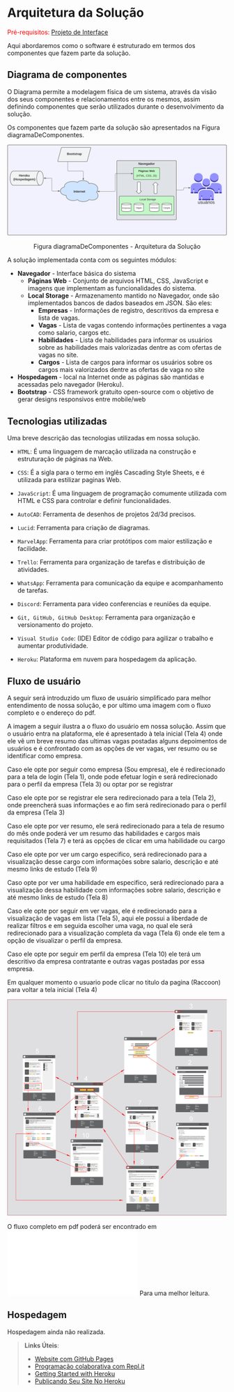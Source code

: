 # Arquitetura da Solução

<span style="color:red">Pré-requisitos: <a href="3-Projeto de Interface.md"> Projeto de Interface</a></span>

Aqui abordaremos como o software é estruturado em termos dos componentes que fazem parte da solução.

## Diagrama de componentes

O Diagrama permite a modelagem física de um sistema, através da visão dos seus componentes e relacionamentos entre os mesmos, assim definindo componentes que serão utilizados durante o desenvolvimento da solução.


Os componentes que fazem parte da solução são apresentados na Figura diagramaDeComponentes.

![Diagrama DeC omponentes](img/diagramaDeComponentes.png)
<center>Figura diagramaDeComponentes - Arquitetura da Solução</center>

A solução implementada conta com os seguintes módulos:
- **Navegador** - Interface básica do sistema  
  - **Páginas Web** - Conjunto de arquivos HTML, CSS, JavaScript e imagens que implementam as funcionalidades do sistema.
   - **Local Storage** - Armazenamento mantido no Navegador, onde são implementados bancos de dados baseados em JSON. São eles: 
     - **Empresas** - Informações de registro, descritivos da empresa e lista de vagas.
     - **Vagas** - Lista de vagas contendo informações pertinentes a vaga como salario, cargos etc.
     - **Habilidades** - Lista de habilidades para informar os usuários sobre as habilidades mais valorizadas dentre as com ofertas de vagas no site.  
     - **Cargos** - Lista de cargos para informar os usuários sobre os cargos mais valorizados dentre as ofertas de vaga no site
 - **Hospedagem** - local na Internet onde as páginas são mantidas e acessadas pelo navegador (Heroku). 
 - **Bootstrap** - CSS framework gratuito open-source com o objetivo de gerar designs responsivos entre mobile/web 


## Tecnologias utilizadas

Uma breve descrição das tecnologias utilizadas em nossa solução.

- `HTML`: É uma linguagem de marcação utilizada na construção e estruturação de páginas na Web.

- `CSS`: É a sigla para o termo em inglês Cascading Style Sheets, e é utilizada para estilizar paginas Web.

- `JavaScript`: É uma linguagem de programação comumente utilizada com HTML e CSS para controlar e definir funcionalidades.

- `AutoCAD`: Ferramenta de desenhos de projetos 2d/3d precisos.

- `Lucid`: Ferramenta para criação de diagramas.

- `MarvelApp`: Ferramenta para criar protótipos com maior estilização e facilidade.

- `Trello`: Ferramenta para organização de tarefas e distribuição de atividades.

- `WhatsApp`: Ferramenta para comunicação da equipe e acompanhamento de tarefas.

- `Discord`: Ferramenta para video conferencias e reuniões da equipe.

- `Git, GitHub, GitHub Desktop`: Ferramenta para organização e versionamento do projeto.

- `Visual Studio Code`: (IDE) Editor de código para agilizar o trabalho e aumentar produtividade.

- `Heroku`: Plataforma em nuvem para hospedagem da aplicação.


## Fluxo de usuário

A seguir será introduzido um fluxo de usuário simplificado para melhor entendimento
de nossa solução, e por ultimo uma imagem com o fluxo completo e o endereço do pdf.

A imagem a seguir ilustra a o fluxo do usuário em nossa solução. Assim
que o usuário entra na plataforma, ele é apresentado à tela inicial
(Tela 4) onde ele vê um breve resumo das ultimas vagas postadas alguns
depoimentos de usuários e é confrontado com as opções de ver vagas,
ver resumo ou se identificar como empresa.

Caso ele opte por seguir como empresa (Sou empresa), ele é
redirecionado para a tela de login (Tela 1), onde pode
efetuar login e será redirecionado para o perfil da empresa (Tela 3)
ou optar por se registrar 

Caso ele opte por se registrar ele sera redirecionado para a tela (Tela 2),
onde preencherá suas informações e ao fim será redirecionado
para o perfil da empresa (Tela 3)

Caso ele opte por ver resumo, ele será redirecionado para a tela
de resumo do mês onde poderá ver um resumo das habilidades
e cargos mais requisitados (Tela 7) e terá as opções de 
clicar em uma habilidade ou cargo

Caso ele opte por ver um cargo especifico, será redirecionado para
a visualização desse cargo com informações sobre salario, descrição
e até mesmo links de estudo (Tela 9)

Caso opte por ver uma habilidade em especifico, será redirecionado para
a visualização dessa habilidade com informações sobre salario, descrição
e até mesmo links de estudo (Tela 8)

Caso ele opte por seguir em ver vagas, ele é redirecionado para a 
visualização de vagas em lista (Tela 5), aqui ele possui a liberdade
de realizar filtros e em seguida escolher uma vaga, no qual ele será
redirecionado para a visualização completa da vaga (Tela 6) onde ele
tem a opção de visualizar o perfil da empresa.

Caso ele opte por seguir em perfil da empresa (Tela 10) ele terá um
descritivo da empresa contratante e outras vagas postadas por essa
empresa.

Em qualquer momento o usuario pode clicar no titulo da pagina (Raccoon)
para voltar a tela inicial (Tela 4)

![Exemplo de fluxo de usuario](img/fluxoDeUsuarioImagem.png)

O fluxo completo em pdf poderá ser encontrado em ![fluxo de usuario em pdf](img/fluxoDeUsuario.pdf)
Para uma melhor leitura.

## Hospedagem

Hospedagem ainda não realizada.

> **Links Úteis**:
>
> - [Website com GitHub Pages](https://pages.github.com/)
> - [Programação colaborativa com Repl.it](https://repl.it/)
> - [Getting Started with Heroku](https://devcenter.heroku.com/start)
> - [Publicando Seu Site No Heroku](http://pythonclub.com.br/publicando-seu-hello-world-no-heroku.html)

